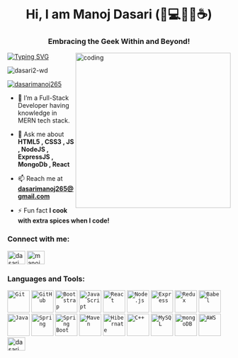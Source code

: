 <h1 align="center">Hi, I am Manoj Dasari (🎃💻🏃‍♀️☕)</h1>
<h3 align="center">Embracing the Geek Within and Beyond!</h3>

<img align="right" src="https://i.postimg.cc/66hXhDZ3/5f988079-b907-453f-b74b-ad8b43d5c3d9.gif' border='0' alt='5f988079-b907-453f-b74b-ad8b43d5c3d9'" alt="coding" width="350">

<a href="https://git.io/typing-svg"><img src="https://readme-typing-svg.demolab.com?font=Roboto+Mono&weight=600&pause=1000&color=0999E8&background=7AFF8100&center=true&vCenter=true&width=435&lines=Nice+to+%22e-see%22+you!;I'm+a+Full-Stack+Developer;A+Wordsmith+Adventurous+Nomad;And+a+part-time+Cook%2C+maybe+%3AD" alt="Typing SVG" /></a>

<p align="left"> <img src="https://komarev.com/ghpvc/?username=dasari2-wd&label=Profile%20views&color=0e75b6&style=flat" alt="dasari2-wd" /> </p>

<p align="left"> <a href="https://twitter.com/dasarimanoj265?t=Nf2SYkJDXA3UlqOKeflVuQ&s=09" target="blank"><img src="https://img.shields.io/twitter/follow/dasarimanoj265?logo=twitter&style=for-the-badge" alt="dasarimanoj265" /></a> </p>

- 🌱 I’m a Full-Stack Developer having knowledge in MERN tech stack.

- 💬 Ask me about **HTML5 , CSS3 , JS , NodeJS , ExpressJS , MongoDb , React**

- 📫 Reach me at **dasarimanoj265@gmail.com**

- ⚡ Fun fact **I cook with extra spices when I code!**

<h3 align="left">Connect with me:</h3>
<p align="left">
<a href="https://twitter.com/dasarimanoj265?t=Nf2SYkJDXA3UlqOKeflVuQ&s=09" target="blank"><img align="center" src="https://raw.githubusercontent.com/rahuldkjain/github-profile-readme-generator/master/src/images/icons/Social/twitter.svg" alt="dasarimanoj265" height="30" width="40" /></a>
<a href="https://www.linkedin.com/in/dasarimanoj/" target="blank"><img align="center" src="https://raw.githubusercontent.com/rahuldkjain/github-profile-readme-generator/master/src/images/icons/Social/linked-in-alt.svg" alt="manojdasari" height="30" width="40" /></a>

<h3 align="left">Languages and Tools:</h3>
<div >
	<code><img width="50" src="https://user-images.githubusercontent.com/25181517/192108372-f71d70ac-7ae6-4c0d-8395-51d8870c2ef0.png" alt="Git" title="Git"/></code>
	<code><img width="50" src="https://user-images.githubusercontent.com/25181517/192108374-8da61ba1-99ec-41d7-80b8-fb2f7c0a4948.png" alt="GitHub" title="GitHub"/></code>
	<code><img width="50" src="https://user-images.githubusercontent.com/25181517/183898054-b3d693d4-dafb-4808-a509-bab54cf5de34.png" alt="Bootstrap" title="Bootstrap"/></code>
	<code><img width="50" src="https://user-images.githubusercontent.com/25181517/117447155-6a868a00-af3d-11eb-9cfe-245df15c9f3f.png" alt="JavaScript" title="JavaScript"/></code>
	<code><img width="50" src="https://user-images.githubusercontent.com/25181517/183897015-94a058a6-b86e-4e42-a37f-bf92061753e5.png" alt="React" title="React"/></code>
	<code><img width="50" src="https://user-images.githubusercontent.com/25181517/183568594-85e280a7-0d7e-4d1a-9028-c8c2209e073c.png" alt="Node.js" title="Node.js"/></code>
	<code><img width="50" src="https://user-images.githubusercontent.com/25181517/183859966-a3462d8d-1bc7-4880-b353-e2cbed900ed6.png" alt="Express" title="Express"/></code>
	<code><img width="50" src="https://user-images.githubusercontent.com/25181517/187896150-cc1dcb12-d490-445c-8e4d-1275cd2388d6.png" alt="Redux" title="Redux"/></code>
	<code><img width="50" src="https://github.com/marwin1991/profile-technology-icons/assets/136815194/ecd443af-ebba-4af8-a46e-1bf64d863b5b" alt="Babel" title="Babel"/></code>
	<code><img width="50" src="https://user-images.githubusercontent.com/25181517/117201156-9a724800-adec-11eb-9a9d-3cd0f67da4bc.png" alt="Java" title="Java"/></code>
	<code><img width="50" src="https://user-images.githubusercontent.com/25181517/117201470-f6d56780-adec-11eb-8f7c-e70e376cfd07.png" alt="Spring" title="Spring"/></code>
	<code><img width="50" src="https://user-images.githubusercontent.com/25181517/183891303-41f257f8-6b3d-487c-aa56-c497b880d0fb.png" alt="Spring Boot" title="Spring Boot"/></code>
	<code><img width="50" src="https://user-images.githubusercontent.com/25181517/117207242-07d5a700-adf4-11eb-975e-be04e62b984b.png" alt="Maven" title="Maven"/></code>
	<code><img width="50" src="https://user-images.githubusercontent.com/25181517/117207493-49665200-adf4-11eb-808e-a9c0fcc2a0a0.png" alt="Hibernate" title="Hibernate"/></code>
	<code><img width="50" src="https://user-images.githubusercontent.com/25181517/192106073-90fffafe-3562-4ff9-a37e-c77a2da0ff58.png" alt="C++" title="C++"/></code>
	<code><img width="50" src="https://user-images.githubusercontent.com/25181517/183896128-ec99105a-ec1a-4d85-b08b-1aa1620b2046.png" alt="MySQL" title="MySQL"/></code>
	<code><img width="50" src="https://user-images.githubusercontent.com/25181517/182884177-d48a8579-2cd0-447a-b9a6-ffc7cb02560e.png" alt="mongoDB" title="mongoDB"/></code>
	<code><img width="50" src="https://user-images.githubusercontent.com/25181517/183896132-54262f2e-6d98-41e3-8888-e40ab5a17326.png" alt="AWS" title="AWS"/></code>
</div>
<a href="https://leetcode.com/dasarimanoj265/" target="blank"><img align="center" src="https://raw.githubusercontent.com/rahuldkjain/github-profile-readme-generator/master/src/images/icons/Social/leet-code.svg" alt="dasarimanoj265" height="30" width="40" /></a>
</p>
